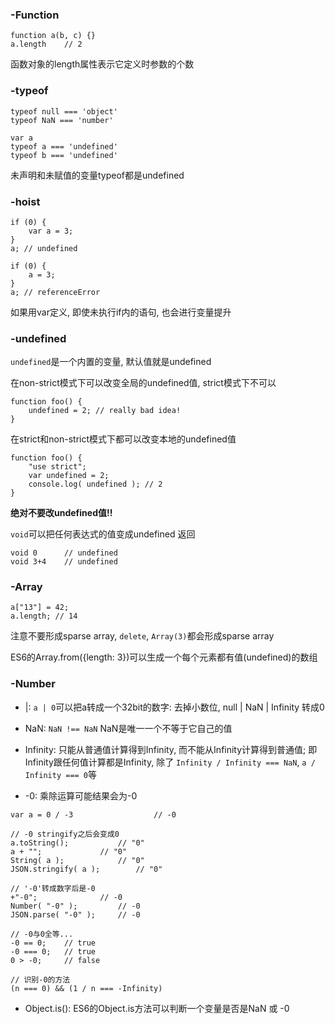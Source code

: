 ### -Function
```
function a(b, c) {}
a.length    // 2
```
函数对象的length属性表示它定义时参数的个数

### -typeof
```
typeof null === 'object'
typeof NaN === 'number'
```

```
var a
typeof a === 'undefined'
typeof b === 'undefined'
```
未声明和未赋值的变量typeof都是undefined

### -hoist
```
if (0) {
    var a = 3;
}
a; // undefined
```

```
if (0) {
    a = 3;
}
a; // referenceError
```

如果用var定义, 即使未执行if内的语句, 也会进行变量提升

### -undefined
`undefined`是一个内置的变量, 默认值就是undefined

在non-strict模式下可以改变全局的undefined值, strict模式下不可以
```
function foo() {
	undefined = 2; // really bad idea!
}
```

在strict和non-strict模式下都可以改变本地的undefined值
```
function foo() {
	"use strict";
	var undefined = 2;
	console.log( undefined ); // 2
}
```

**绝对不要改undefined值!!**

`void`可以把任何表达式的值变成undefined 返回
```
void 0      // undefined
void 3+4    // undefined
```

### -Array
```
a["13"] = 42;
a.length; // 14
```

注意不要形成sparse array, `delete`, `Array(3)`都会形成sparse array

ES6的Array.from({length: 3})可以生成一个每个元素都有值(undefined)的数组

### -Number
- |: `a | 0`可以把a转成一个32bit的数字: 去掉小数位, null | NaN | Infinity 转成0

- NaN: `NaN !== NaN` NaN是唯一一个不等于它自己的值

- Infinity: 只能从普通值计算得到Infinity, 而不能从Infinity计算得到普通值; 即Infinity跟任何值计算都是Infinity, 除了 `Infinity / Infinity === NaN`, `a / Infinity === 0`等

- -0: 乘除运算可能结果会为-0
```
var a = 0 / -3                  // -0

// -0 stringify之后会变成0
a.toString();			// "0"
a + "";				// "0"
String( a );			// "0"
JSON.stringify( a );		// "0"

// '-0'转成数字后是-0
+"-0";				// -0
Number( "-0" );			// -0
JSON.parse( "-0" );		// -0

// -0与0全等...
-0 == 0;	// true
-0 === 0;	// true
0 > -0;		// false

// 识别-0的方法
(n === 0) && (1 / n === -Infinity)
```
- Object.is(): ES6的Object.is方法可以判断一个变量是否是NaN 或 -0
